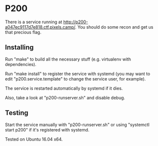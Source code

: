P200
====

There is a service running at http://p200-a047ec9117d7e818.ctf.pixels.camp/. You should do some recon and get us that precious flag.

Installing
----------

Run "make" to build all the necessary stuff (e.g. virtualenv with dependencies).

Run "make install" to register the service with systemd (you may want to edit
"p200.service.template" to change the service user, for example).

The service is restarted automatically by systemd if it dies.

Also, take a look at "p200-runserver.sh" and disable debug.

Testing
-------

Start the service manually with "p200-runserver.sh" or using "systemctl start p200"
if it's registered with systemd.

Tested on Ubuntu 16.04 x64.

